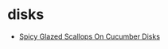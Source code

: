 # disks

 * [Spicy Glazed Scallops On Cucumber Disks](index/s/spicy-glazed-scallops-on-cucumber-disks-12355.json)
